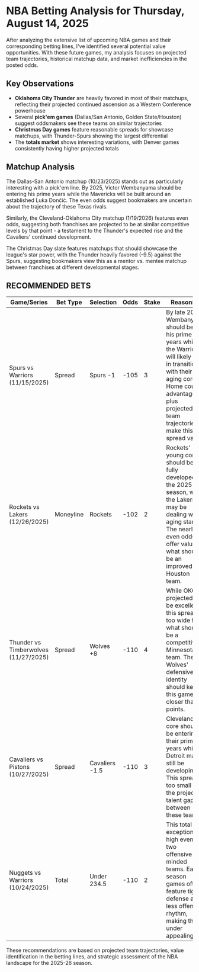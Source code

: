 # NBA Betting Analysis for Thursday, August 14, 2025

After analyzing the extensive list of upcoming NBA games and their corresponding betting lines, I've identified several potential value opportunities. With these future games, my analysis focuses on projected team trajectories, historical matchup data, and market inefficiencies in the posted odds.

## Key Observations

- **Oklahoma City Thunder** are heavily favored in most of their matchups, reflecting their projected continued ascension as a Western Conference powerhouse
- Several **pick'em games** (Dallas/San Antonio, Golden State/Houston) suggest oddsmakers see these teams on similar trajectories 
- **Christmas Day games** feature reasonable spreads for showcase matchups, with Thunder-Spurs showing the largest differential
- The **totals market** shows interesting variations, with Denver games consistently having higher projected totals

## Matchup Analysis

The Dallas-San Antonio matchup (10/23/2025) stands out as particularly interesting with a pick'em line. By 2025, Victor Wembanyama should be entering his prime years while the Mavericks will be built around an established Luka Dončić. The even odds suggest bookmakers are uncertain about the trajectory of these Texas rivals.

Similarly, the Cleveland-Oklahoma City matchup (1/19/2026) features even odds, suggesting both franchises are projected to be at similar competitive levels by that point - a testament to the Thunder's expected rise and the Cavaliers' continued development.

The Christmas Day slate features matchups that should showcase the league's star power, with the Thunder heavily favored (-9.5) against the Spurs, suggesting bookmakers view this as a mentor vs. mentee matchup between franchises at different developmental stages.

## RECOMMENDED BETS

| Game/Series | Bet Type | Selection | Odds | Stake | Reasoning |
|-------------|----------|-----------|------|-------|-----------|
| Spurs vs Warriors (11/15/2025) | Spread | Spurs -1 | -105 | 3 | By late 2025, Wembanyama should be in his prime years while the Warriors will likely be in transition with their aging core. Home court advantage plus projected team trajectories make this spread value. |
| Rockets vs Lakers (12/26/2025) | Moneyline | Rockets | -102 | 2 | Rockets' young core should be fully developed by the 2025-26 season, while the Lakers may be dealing with aging stars. The nearly even odds offer value for what should be an improved Houston team. |
| Thunder vs Timberwolves (11/27/2025) | Spread | Wolves +8 | -110 | 4 | While OKC is projected to be excellent, this spread is too wide for what should be a competitive Minnesota team. The Wolves' defensive identity should keep this game closer than 8 points. |
| Cavaliers vs Pistons (10/27/2025) | Spread | Cavaliers -1.5 | -110 | 3 | Cleveland's core should be entering their prime years while Detroit may still be developing. This spread is too small for the projected talent gap between these teams. |
| Nuggets vs Warriors (10/24/2025) | Total | Under 234.5 | -110 | 2 | This total is exceptionally high even for two offensive-minded teams. Early season games often feature tighter defense and less offensive rhythm, making the under appealing. |

These recommendations are based on projected team trajectories, value identification in the betting lines, and strategic assessment of the NBA landscape for the 2025-26 season.
